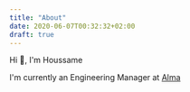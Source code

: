 ```yaml
---
title: "About"
date: 2020-06-07T00:32:32+02:00
draft: true
---
```


Hi 👋, I'm Houssame

I'm currently an Engineering Manager at [Alma](https://github.com/alma)


